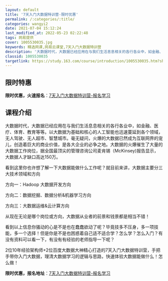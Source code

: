 ```yaml
---
layout: default
title: '7天入门大数据特训营-限时优惠'
permalink: /:categories/:title/
categories: wangyi2
date: 2021-07-04 15:12:24
last_modified_at: 2022-05-23 02:22:48
tags: 网易提供
cover: 1005530035.jpg
keywords: 精选网课,网易云课堂,7天入门大数据特训营
description: '大数据时代，大数据已经应用在与我们生活息息相关的各行各业中，如金融、医疗、体育、教育等等。以大数据为基础和核心的人工智能'
classid: 1005530035
targetlink: https://study.163.com/course/introduction/1005530035.htm?share=1&shareId=1025206652&utm_campaign=share&utm_medium=iphoneShare&utm_source=&utm_u=1025206652
---
```


## 限时特惠

**限时优惠，火速报名**：[7天入门大数据特训营-报名学习](https://study.163.com/course/introduction/1005530035.htm?share=1&shareId=1025206652&utm_campaign=share&utm_medium=iphoneShare&utm_source=&utm_u=1025206652)

## 课程介绍

大数据时代，大数据已经应用在与我们生活息息相关的各行各业中，如金融、医疗、体育、教育等等。以大数据为基础和核心的人工智能也迅速蔓延到各个领域，无人驾驶、无人超市、智慧城市。毫无疑问，火爆的大数据已然成为互联网界的宠儿，创造着巨大的商业价值，是各大企业的必争之地。大数据的火爆催生了大量的大数据工作岗位，据全国最顶尖的管理咨询公司麦肯锡（McKinsey)报告显示，大数据人才缺口高达150万。



看到这里你也许想了解一下大数据能做什么工作呢？就目前来讲，大数据主要分三大技术领域和方向



方向一：Hadoop 大数据开发方向



方向二：数据挖掘、数据分析&机器学习方向



方向三：大数据运维&云计算方向



从现在无论是哪个岗位或方向，大数据从业者的前景和钱景都是相当不错！



看到以上信息你骚动的心是不是也在蠢蠢欲动了呢？毕竟技多不压身，多一项技能，多一个选择！但是你是不是也困惑着自己适不适合学？怎么学？怎么入门？有没有资料可以看一下，有没有有经验的老师指导一下呢？

 

2位10年经验架构师+2位百度大数据大神精心打造的7天入门大数据特训营，手把手带你入门大数据，理清大数据学习的逻辑与思路，快速体验大数据能做什么！怎么做！

**限时优惠，报名地址**：[7天入门大数据特训营-报名学习](https://study.163.com/course/introduction/1005530035.htm?share=1&shareId=1025206652&utm_campaign=share&utm_medium=iphoneShare&utm_source=&utm_u=1025206652)

